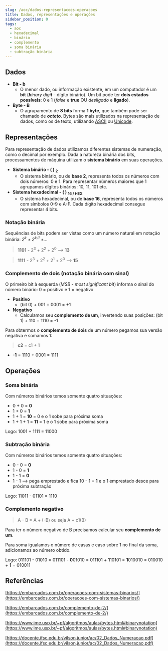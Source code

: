 ```yaml
---
slug: /aoc/dados-representacoes-operacoes
title: Dados, representações e operações
sidebar_position: 0
tags:
  - aoc
  - hexadecimal
  - binário
  - complemento
  - soma binária
  - subtração binária
---
```



## Dados

 - **Bit - b**
   - O menor dado, ou informação existente, em um computador é um **bit** (**_b_**_inary_ _digi_**_t_** - dígito binário).
   Um bit pode ter **dois estados possíveis**: 0 e 1 (*false* e **true** OU *desligado* e **ligado**).
 - **Byte - B**
   - O agrupamento de **8 bits** forma **1 byte**, que também pode ser chamado de ***octeto***.
   Bytes são mais utilizados na representação de dados, como os de texto, utilizando [ASCII](https://www.ime.usp.br/~pf/algoritmos/apend/ascii.html) ou [Unicode](https://www.ime.usp.br/~pf/algoritmos/apend/unicode.html).

## Representações

Para representação de dados utilizamos diferentes sistemas de numeração, como o decimal por exemplo.
Dada a natureza binária dos bits, processamentos de máquina utilizam o **sistema binário** em suas operações. 

 - **Sistema binário - ( ) <sub>2</sub>**
   - O sistema binário, ou de **base 2**, representa todos os números com dois números: 0 e 1.
   Para representar números maiores que 1 agrupamos dígitos binários: 10, 11, 101 etc.
 - **Sistema hexadecimal - ( ) <sub>16 / HEX</sub>**
   - O sistema hexadecimal, ou de **base 16**, representa todos os números com símbolos 0-9 e A-F.
   Cada dígito hexadecimal consegue representar 4 bits.


### Notação binária
Sequências de bits podem ser vistas como um número natural em notação binária: *2<sup>k</sup> + 2<sup>k-1</sup> +...*
> **1101** - 2<sup>3</sup> + 2<sup>2</sup> + 2<sup>0</sup>   —>  **13**

> **1111** - 2<sup>3</sup> + 2<sup>2</sup> + 2<sup>1</sup> + 2<sup>0</sup>  —>  **15**

### Complemento de dois (notação binária com sinal)
O primeiro bit à esquerda (_MSB_ - _most significant bit_) informa o sinal do número binário: 0 = positivo e 1 = negativo

 - **Positivo**
   - (bit 0) + 001 = 0001 = +1 
 - **Negativo**
   - Calculamos seu **complemento de um**, invertendo suas posições: (bit 1) + 110 = 1110 = -1

Para obtermos o **complemento de dois** de um número pegamos sua versão negativa e somamos 1:
> **c2** = c1 + 1

 - **-1** = 1110 + 0001 = 1111

## Operações

### Soma binária
Com números binários temos somente quatro situações:

 - 0 + 0 = **0**
 - 1 + 0 = **1**
 - 1 + 1 = **10** = 0 e o 1 sobe para próxima soma
 - 1 + 1 + 1 = **11** = 1 e o 1 sobe para próxima soma

Logo: 1001 + 1111 = 11000

### Subtração binária
Com números binários temos somente quatro situações:

 - 0 - 0 = **0**
 - 1 - 0 = **1**
 - 1 - 1 = **0**
 - 1 - 1 —> pega emprestado e fica 10 - 1 = **1** e o 1 emprestado desce para próxima subtração

Logo: 11011 - 01101 = 1110

### Complemento negativo

> A - B = A + (-B) ou seja A + c1(B)

Para ter o número negativo de B precisamos calcular seu **complemento de um**.

Para soma igualamos o número de casas e caso sobre 1 no final da soma, adicionamos ao número obtido.

Logo: 011101 - 01010 = 011101 - **0**01010 = 011101 + **1**10101 = **1**010010 = 010010 + **1** = 010011



## Referências
[https://embarcados.com.br/operacoes-com-sistemas-binarios/](https://embarcados.com.br/operacoes-com-sistemas-binarios/)

[https://embarcados.com.br/complemento-de-2/](https://embarcados.com.br/complemento-de-2/)

[https://www.ime.usp.br/~pf/algoritmos/aulas/bytes.html#binarynotation](https://www.ime.usp.br/~pf/algoritmos/aulas/bytes.html#binarynotation)

[https://docente.ifsc.edu.br/vilson.junior/ac/02_Dados_Numeracao.pdf](https://docente.ifsc.edu.br/vilson.junior/ac/02_Dados_Numeracao.pdf)

